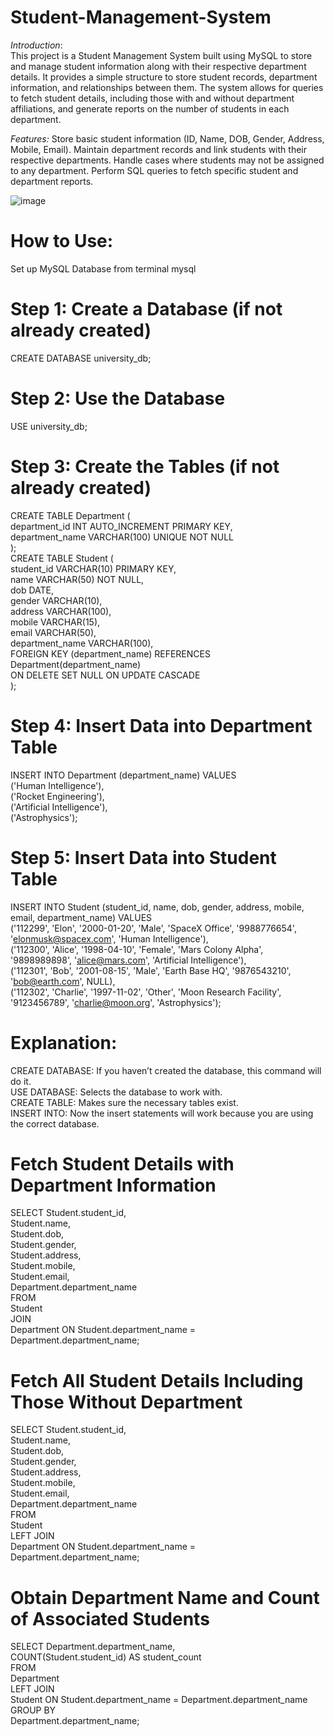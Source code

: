 # Student-Management-System
*Introduction*:  
This project is a Student Management System built using MySQL to store and manage student information along with their respective department details. It provides a simple structure to store student records, department information, and relationships between them. The system allows for queries to fetch student details, including those with and without department affiliations, and generate reports on the number of students in each department.

*Features:*
Store basic student information (ID, Name, DOB, Gender, Address, Mobile, Email).
Maintain department records and link students with their respective departments.
Handle cases where students may not be assigned to any department.
Perform SQL queries to fetch specific student and department reports.


![image](https://github.com/user-attachments/assets/758a964c-44c1-4d3e-a52f-762e88ff6035)



# How to Use:
Set up MySQL Database from terminal
mysql

# Step 1: Create a Database (if not already created)
CREATE DATABASE university_db;

# Step 2: Use the Database
USE university_db;

# Step 3: Create the Tables (if not already created)
CREATE TABLE Department (  
    department_id INT AUTO_INCREMENT PRIMARY KEY,  
    department_name VARCHAR(100) UNIQUE NOT NULL  
);  
CREATE TABLE Student (  
    student_id VARCHAR(10) PRIMARY KEY,  
    name VARCHAR(50) NOT NULL,  
    dob DATE,  
    gender VARCHAR(10),  
    address VARCHAR(100),  
    mobile VARCHAR(15),  
    email VARCHAR(50),  
    department_name VARCHAR(100),  
    FOREIGN KEY (department_name) REFERENCES Department(department_name)  
    ON DELETE SET NULL ON UPDATE CASCADE  
);  

# Step 4: Insert Data into Department Table
INSERT INTO Department (department_name) VALUES  
('Human Intelligence'),  
('Rocket Engineering'),  
('Artificial Intelligence'),  
('Astrophysics');  

# Step 5: Insert Data into Student Table
INSERT INTO Student (student_id, name, dob, gender, address, mobile, email, department_name) VALUES  
('112299', 'Elon', '2000-01-20', 'Male', 'SpaceX Office', '9988776654', 'elonmusk@spacex.com', 'Human Intelligence'),  
('112300', 'Alice', '1998-04-10', 'Female', 'Mars Colony Alpha', '9898989898', 'alice@mars.com', 'Artificial Intelligence'),  
('112301', 'Bob', '2001-08-15', 'Male', 'Earth Base HQ', '9876543210', 'bob@earth.com', NULL),  
('112302', 'Charlie', '1997-11-02', 'Other', 'Moon Research Facility', '9123456789', 'charlie@moon.org', 'Astrophysics');  



# Explanation:
CREATE DATABASE: If you haven’t created the database, this command will do it.  
USE DATABASE: Selects the database to work with.  
CREATE TABLE: Makes sure the necessary tables exist.  
INSERT INTO: Now the insert statements will work because you are using the correct database.  


# Fetch Student Details with Department Information

SELECT 
    Student.student_id,  
    Student.name,  
    Student.dob,  
    Student.gender,  
    Student.address,  
    Student.mobile,  
    Student.email,  
    Department.department_name  
FROM  
    Student  
JOIN  
    Department ON Student.department_name = Department.department_name;  
# Fetch All Student Details Including Those Without Department

SELECT 
    Student.student_id,  
    Student.name,  
    Student.dob,  
    Student.gender,  
    Student.address,  
    Student.mobile,  
    Student.email,  
    Department.department_name  
FROM   
    Student  
LEFT JOIN  
    Department ON Student.department_name = Department.department_name;  
# Obtain Department Name and Count of Associated Students

SELECT 
    Department.department_name,  
    COUNT(Student.student_id) AS student_count  
FROM  
    Department  
LEFT JOIN  
    Student ON Student.department_name = Department.department_name  
GROUP BY   
    Department.department_name; 


